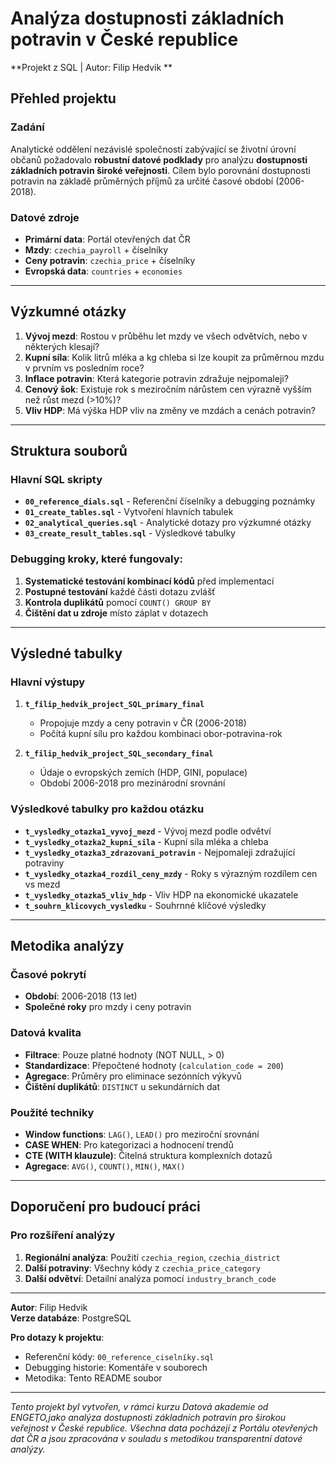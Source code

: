 # Analýza dostupnosti základních potravin v České republice
**Projekt z SQL | Autor: Filip Hedvik **

##  Přehled projektu

### Zadání
Analytické oddělení nezávislé společnosti zabývající se životní úrovní občanů požadovalo **robustní datové podklady** pro analýzu **dostupnosti základních potravin široké veřejnosti**. Cílem bylo porovnání dostupnosti potravin na základě průměrných příjmů za určité časové období (2006-2018).

### Datové zdroje
- **Primární data**: Portál otevřených dat ČR
- **Mzdy**: `czechia_payroll` + číselníky
- **Ceny potravin**: `czechia_price` + číselníky  
- **Evropská data**: `countries` + `economies`

---

##  Výzkumné otázky

1. **Vývoj mezd**: Rostou v průběhu let mzdy ve všech odvětvích, nebo v některých klesají?
2. **Kupní síla**: Kolik litrů mléka a kg chleba si lze koupit za průměrnou mzdu v prvním vs posledním roce?
3. **Inflace potravin**: Která kategorie potravin zdražuje nejpomaleji?
4. **Cenový šok**: Existuje rok s meziročním nárůstem cen výrazně vyšším než růst mezd (>10%)?
5. **Vliv HDP**: Má výška HDP vliv na změny ve mzdách a cenách potravin?

---

##  Struktura souborů

### Hlavní SQL skripty
- **`00_reference_dials.sql`** - Referenční číselníky a debugging poznámky
- **`01_create_tables.sql`** - Vytvoření hlavních tabulek
- **`02_analytical_queries.sql`** - Analytické dotazy pro výzkumné otázky
- **`03_create_result_tables.sql`** - Výsledkové tabulky


### Debugging kroky, které fungovaly:
1. **Systematické testování kombinací kódů** před implementací
2. **Postupné testování** každé části dotazu zvlášť
3. **Kontrola duplikátů** pomocí `COUNT() GROUP BY`
4. **Čištění dat u zdroje** místo záplat v dotazech

---

##  Výsledné tabulky

### Hlavní výstupy
1. **`t_filip_hedvik_project_SQL_primary_final`** 
   - Propojuje mzdy a ceny potravin v ČR (2006-2018)
   - Počítá kupní sílu pro každou kombinaci obor-potravina-rok

2. **`t_filip_hedvik_project_SQL_secondary_final`** 
   - Údaje o evropských zemích (HDP, GINI, populace)
   - Období 2006-2018 pro mezinárodní srovnání

### Výsledkové tabulky pro každou otázku
- **`t_vysledky_otazka1_vyvoj_mezd`** - Vývoj mezd podle odvětví
- **`t_vysledky_otazka2_kupni_sila`** - Kupní síla mléka a chleba
- **`t_vysledky_otazka3_zdrazovani_potravin`** - Nejpomaleji zdražující potraviny
- **`t_vysledky_otazka4_rozdil_ceny_mzdy`** - Roky s výrazným rozdílem cen vs mezd
- **`t_vysledky_otazka5_vliv_hdp`** - Vliv HDP na ekonomické ukazatele
- **`t_souhrn_klicovych_vysledku`** - Souhrnné klíčové výsledky

---


##  Metodika analýzy

### Časové pokrytí
- **Období**: 2006-2018 (13 let)
- **Společné roky** pro mzdy i ceny potravin

### Datová kvalita
- **Filtrace**: Pouze platné hodnoty (NOT NULL, > 0)
- **Standardizace**: Přepočtené hodnoty (`calculation_code = 200`)
- **Agregace**: Průměry pro eliminace sezónních výkyvů
- **Čištění duplikátů**: `DISTINCT` u sekundárních dat

### Použité techniky
- **Window functions**: `LAG()`, `LEAD()` pro meziroční srovnání
- **CASE WHEN**: Pro kategorizaci a hodnocení trendů
- **CTE (WITH klauzule)**: Čitelná struktura komplexních dotazů
- **Agregace**: `AVG()`, `COUNT()`, `MIN()`, `MAX()`

---

##  Doporučení pro budoucí práci

### Pro rozšíření analýzy
1. **Regionální analýza**: Použití `czechia_region`, `czechia_district`
2. **Další potraviny**: Všechny kódy z `czechia_price_category`
3. **Další odvětví**: Detailní analýza pomocí `industry_branch_code`


---


**Autor**: Filip Hedvik  
**Verze databáze**: PostgreSQL  

**Pro dotazy k projektu**:
- Referenční kódy: `00_reference_ciselníky.sql`
- Debugging historie: Komentáře v souborech
- Metodika: Tento README soubor

---

*Tento projekt byl vytvořen, v rámci kurzu Datová akademie od ENGETO,jako analýza dostupnosti základních potravin pro širokou veřejnost v České republice. Všechna data pocházejí z Portálu otevřených dat ČR a jsou zpracována v souladu s metodikou transparentní datové analýzy.*
